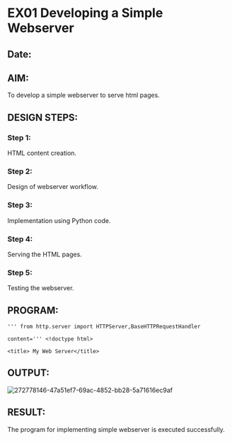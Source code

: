 # EX01 Developing a Simple Webserver
## Date:

## AIM:
To develop a simple webserver to serve html pages.

## DESIGN STEPS:
### Step 1: 
HTML content creation.

### Step 2:
Design of webserver workflow.

### Step 3:
Implementation using Python code.

### Step 4:
Serving the HTML pages.

### Step 5:
Testing the webserver.

## PROGRAM:
```
''' from http.server import HTTPServer,BaseHTTPRequestHandler

content=''' <!doctype html>

<title> My Web Server</title>
```

## OUTPUT:

![272778146-47a51ef7-69ac-4852-bb28-5a71616ec9af](https://github.com/kamalesh2509/simplewebserver/assets/120444689/a2e53ea3-4d21-49fb-b60c-3be3e1e0787f)

## RESULT:
The program for implementing simple webserver is executed successfully.
